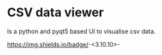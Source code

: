 # CSV data viewer
Is a python and pyqt5 based UI to visualise csv data.

https://img.shields.io/badge/<python>-<3.10.10>-<red>

